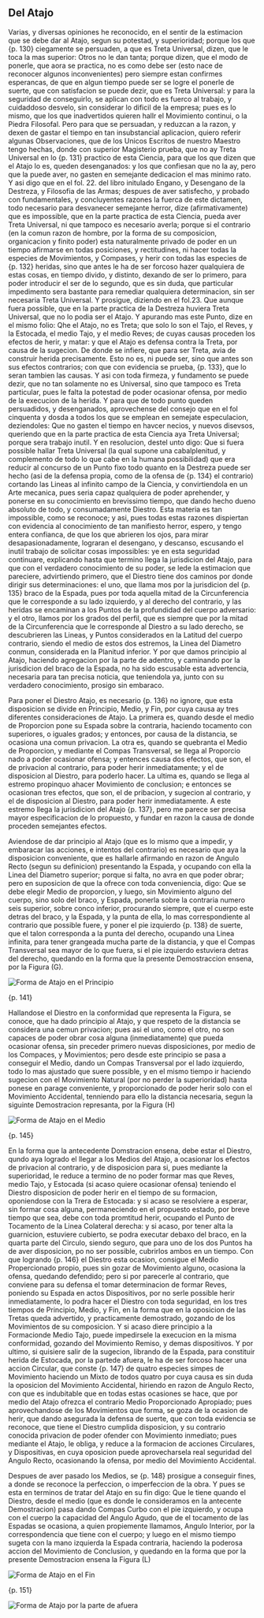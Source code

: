 ## Del Atajo

Varias, y diversas opiniones he reconocido, en el sentir de la estimacion que se debe dar al Atajo, segun su potestad, y superioridad; porque los que {p. 130} ciegamente se persuaden, a que es Treta Universal, dizen, que le toca la mas superior: Otros no le dan tanta; porque dizen, que el modo de ponerle, que aora se practica, no es como debe ser (esto nace de reconocer algunos inconvenientes) pero siempre estan confirmes esperancas, de que en algun tiempo puede ser se logre el ponerle de suerte, que con satisfacion se puede dezir, que es Treta Universal: y para la seguridad de conseguirlo, se aplican con todo es fuerco al trabajo, y cuidaddoso desvelo, sin considerar lo dificil de la empresa; pues es lo mismo, que los que inadvertidos quieren hallr el Movimiento continui, o la Piedra Filosofal.
Pero para que se persuadan, y reduzcan a la razon, y dexen de gastar el tiempo en tan insubstancial aplicacion, quiero referir algunas Observaciones, que de los Unicos Escritos de nuestro Maestro tengo hechas, donde con superior Magisterio prueba, que no ay Treta Universal en lo {p. 131} practico de esta Ciencia, para que los que dizen que el Atajo lo es, queden desenganados: y los que confiesan que no la ay, pero que la puede aver, no gasten en semejante dedicacion el mas minimo rato.
Y asi digo que en el fol. 22. del libro initulado Engano, y Desengano de la Destreza, y Filosofia de las Armas; despues de aver satisfecho, y probado con fundamentales, y concluyentes razones la fuerca de este dictamen, todo necesario para desvanecer semejante herror, dize (afirmativamente) que es impossible, que en la parte practica de esta Ciencia, pueda aver Treta Universal, ni que tampoco es necesario averla; porque si el contrario (en la comun razon de hombre, por la forma de su composicion, organicacion y finito poder) esta naturalmente privado de poder en un tiempo afirmarse en todas posiciones, y rectitudines, ni hacer todas la especies de Movimientos, y Compases, y herir con todas las especies de {p. 132} heridas, sino que antes le ha de ser forcoso hazer qualquiera de estas cosas, en tiempo divido, y distinto, dexando de ser lo primero, para poder introducir el ser de lo segundo, que es sin duda, que particular impedimento sera bastante para remediar qualquiera determinacion, sin ser necesaria Treta Universal.
Y prosigue, diziendo en el fol.23. Que aunque fuera possible, que en la parte practica de la Destreza huviera Treta Universal, que no lo podia ser el Atajo.
Y apurando mas este Punto, dize en el mismo folio: Qhe el Atajo, no es Treta; que solo lo son el Tajo, el Reves, y la Estocada, el medio Tajo, y el medio Reves; de cuyas causas proceden los efectos de herir, y matar: y que el Atajo es defensa contra la Treta, por causa de la sugecion.
De donde se infiere, que para ser Treta, avia de construir herida precisamente.
Esto no es, ni puede ser, sino que antes son sus efectos contrarios; con que con evidencia se prueba, {p. 133}, que lo seran tambien las causas.
Y asi con toda firmeza, y fundamento se puede dezir, que no tan solamente no es Universal, sino que tampoco es Treta particular, pues le falta la potestad de poder ocasionar ofensa, por medio de la execucion de la herida.
Y para que de todo punto queden persuadidos, y desenganados, aprovechense del consejo que en el fol cinquenta y dosda a todos los que se emplean en semejate especulacion, deziendoles: Que no gasten el tiempo en havcer necios, y nuevos disevsos, queriendo que en la parte practica de esta Ciencia aya Treta Universal; porque sera trabajo inutil.
Y en resolucion, destel unto digo: Que si fuera possible hallar Treta Universal (la qual supone una cabalplenitud, y complemento de todo lo que cabe en la humana possibilidad) que era reducir al concurso de un Punto fixo todo quanto en la Destreza puede ser hecho (asi de la defensa propia, como de la ofensa de {p. 134} el contrario) cortando las Lineas al infinito campo de la Ciencia, y convirtiendola en un Arte mecanica, pues seria capaz qualquiera de poder aprehender, y ponerse en su conocimiento en brevissimo tiempo, que dando hecho dueno absoluto de todo, y consumadamente Diestro.
Esta materia es tan impossible, como se reconoce; y asi, pues todas estas razones dispiertan con evidencia al conocimiento de tan manifiesto herror, espero, y tengo entera confianca, de que los que abrieren los ojos, para mirar desapasionadamente, lograran el desengano, y descanso, escusando el inutil trabajo de solicitar cosas impossibles: ye en esta seguridad continuare, explicando hasta que termino llega la jurisdicion del Atajo, para que con el verdadero conocimiento de su poder, se lede la estimacion que pareciere, advirtiendo primero, que el Diestro tiene dos caminos por donde dirigir sus determinaciones: el uno, que llama mos por la jurisdicion del {p. 135} braco de la Espada, pues por toda aquella mitad de la Circunferencia que le corresponde a su lado izquierdo, y al derecho del contrario, y las heridas se encaminan a los Puntos de la profundidad del cuerpo adversario: y el otro, llamos por los grados del perfil, que es siempre que por la mitad de la Circunferencia que le corresponde al Diestro a su lado derecho, se descubrieren las Lineas, y Puntos considerados en la Latitud del cuerpo contrario, siendo el medio de estos dos estremos, la Linea del Diametro conmun, considerada en la Planitud inferior.
Y por que damos principio al Atajo, haciendo agregacion por la parte de adentro, y caminando por la jurisdicion del braco de la Espada, no ha sido escusable esta advertencia, necesaria para tan precisa noticia, que teniendola ya, junto con su verdadero conocimiento, prosigo sin embaraco.

Para poner el Diestro Atajo, es necesario {p. 136} no ignore, que esta disposicion se divide en Principio, Medio, y Fin, por cuya causa ay tres diferentes consideraciones de Atajo.
La primera es, quando desde el medio de Proporcion pone su Espada sobre la contraria, haciendo tocamento con superiores, o iguales grados; y entonces, por causa de la distancia, se ocasiona una comun privacion.
La otra es, quando se quebranta el Medio de Proporcion, y mediante el Compas Transversal, se llega al Proporcio nado a poder ocasionar ofensa; y entences causa dos efectos, que son, el de privacion al contrario, para poder herir inmediatamente; y el de disposicion al Diestro, para poderlo hacer.
La ultima es, quando se llega al estremo propinquo ahacer Movimiento de conclusion; e entonces se ocasionan tres efectos, que son, el de pribacion, y sugecion al contrario, y el de disposicion al Diestro, para poder herir inmediatamente.
A este estremo llega la jurisdicion del Atajo {p. 137}, pero me parece ser precisa mayor especificacion de lo propuesto, y fundar en razon la causa de donde proceden semejantes efectos.

Aviendose de dar principio al Atajo (que es lo mismo que a impedir, y embaracar las acciones, e intentos del contrario) es necesario que aya la disposicion conveniente, que es hallarle afirmando en razon de Angulo Recto (segun su definicion) presentando la Espada, y ocupando con ella la Linea del Diametro superior; porque si falta, no avra en que poder obrar; pero en suposicion de que la ofrece con toda conveniencia, digo: Que se debe elegir Medio de proporcion, y luego, sin Movimiento alguno del cuerpo, sino solo del braco, y Espada, ponerla sobre la contraria numero seis superior, sobre conco inferior, procurando siempre, que el cuerpo este detras del braco, y la Espada, y la punta de ella, lo mas correspondiente al contrario que possible fuere, y poner el pie izquierdo {p. 138} de suerte, que el talon corresponda a la punta del derecho, ocupando una Linea infinita, para tener grangeada mucha parte de la distancia, y que el Compas Transversal sea mayor de lo que fuera, si el pie izquierdo estuviera detras del derecho, quedando en la forma que la presente Demostraccion ensena, por la Figura (G).

![Forma de Atajo en el Principio](images/forma_de_atajo_en_el_principio.png "Forma de Atajo en el Principio")

{p. 141}

Hallandose el Diestro en la conformidad que representa la Figura, se conoce, que ha dado principio al Atajo, y que respeto de la distancia se considera una cemun privacion; pues asi el uno, como el otro, no son capaces de poder obrar cosa alguna (inmediatamente) que pueda ocasionar ofensa, sin preceder primero nuevas disposiciones, por medio de los Compaces, y Movimientos; pero desde este principio se pasa a conseguir el Medio, dando un Compas Transversal por el lado izquierdo, todo lo mas ajustado que suere possible, y en el mismo tiempo ir haciendo sugecion con el Movimiento Natural (por no perder la superioridad) hasta ponese en parage conveniente, y proporcionado de poder herir solo con el Movimiento Accidental, tenniendo para ello la distancia necesaria, segun la siguinte Demostracion represanta, por la Figura (H)

![Forma de Atajo en el Medio](images/forma_de_atajo_en_el_medio.png "Forma de Atajo en el Medio")

{p. 145}

En la forma que la antecedente Domstracion ensena, debe estar el Diestro, qundo aya logrado el llegar a los Medios del Atajo, a ocasionar los efectos de privacion al contrario, y de disposicion para si, pues mediante la superioridad, le reduce a termino de no poder formar mas que Reves, medio Tajo, y Estocada (si acaso quiere ocasionar ofensa) teniendo el Diestro disposicion de poder herir en el tiempo de su formacion, oponiendose con la Trera de Estocada: y si acaso se resolviere a esperar, sin formar cosa alguna, permaneciendo en el propuesto estado, por breve tiempo que sea, debe con toda promtitud herir, ocupando el Punto de Tocamento de la Linea Colateral derecha: y si acaso, por tener alta la guarnicion, estuviere cubierto, se podra executar debaxo del braco, en la quarta parte del Circulo, siendo seguro, que para uno de los dos Puntos ha de aver disposicion, po no ser possible, cubrirlos ambos en un tiempo.
Con que logrando {p. 146} el Diestro esta ocasion, consigue el Medio Propercionado propio, pues sin gozar de Movimiento alguno, ocasiona la ofensa, quedando defendido; pero si por parecerle al contrario, que conviene para su defensa el tomar determinacion de formar Reves, poniendo su Espada en actos Dispositivos, por no serle possible herir inmediatamente, lo podra hacer el Diestro con toda seguridad, en los tres tiempos de Principio, Medio, y Fin, en la forma que en la oposicion de las Tretas queda advertido, y practicamente demostrado, gozando de los Movimientos de su composicion.
Y si acaso diere principio a la Formacionde Medio Tajo, puede impedirsele la execucion en la misma conformidad, gozando del Movimiento Remiso, y demas dispositivos.
Y por ultimo, si quisiere salir de la sugecion, librando de la Espada, para constituir herida de Estocada, por la partede afuera, le ha de ser forcoso hacer una accion Circular, que conste {p. 147} de quatro especies simpes de Movimiento haciendo un Mixto de todos quatro por cuya causa es sin duda la oposicion del Movimiento Accidental, hiriendo en razon de Angulo Recto, con que es indubitable que en todas estas ocasiones se hace, que por medio del Atajo ofrezca el contrario Medio Proporcionado Apropiado; pues aprovechandose de los Movimientos que forma, se goza de la ocasion de herir, que dando asegurada la defensa de suerte, que con toda evidencia se reconoce, que tiene el Diestro cumplida disposicion, y su contrario conocida privacion de poder ofender con Movimiento inmediato; pues mediante el Atajo, le obliga, y reduce a la formacion de acciones Circulares, y Dispositivas, en cuya oposicion puede aprovecharsela real seguridad del Angulo Recto, ocasionando la ofensa, por medio del Movimiento Accidental.

Despues de aver pasado los Medios, se {p. 148} prosigue a conseguir fines, a donde se reconoce la perfeccion, o imperfeccion de la obra.
Y pues se esta en terminos de tratar del Atajo en su fin digo: Que le tiene quando el Diestro, desde el medio (que es donde le consideramos en la antecente Demostracion) pasa dando Compas Curbo con el pie izquierdo, y ocupa con el cuerpo  la capacidad del Angulo Agudo, que de el tocamento de las Espadas se ocasiona, a quien propiemente llamamos, Angulo Interior, por la correspondencia que tiene con el cuerpo; y luego en el mismo tiempo sugeta con la mano izquierda la Espada contraria, haciendo la poderosa accion del Movimiento de Conclusion, y quedando en la forma que por la presente Demostracion ensena la Figura (L)

![Forma de Atajo en el Fin](images/forma_de_atajo_en_el_fin.png "Forma de Atajo en el Fin")

{p. 151}

![Forma de Atajo por la parte de afuera](images/forma_de_atajo_por_la_parte_de_afuera.png "Forma de Atajo por la parte de afuera")